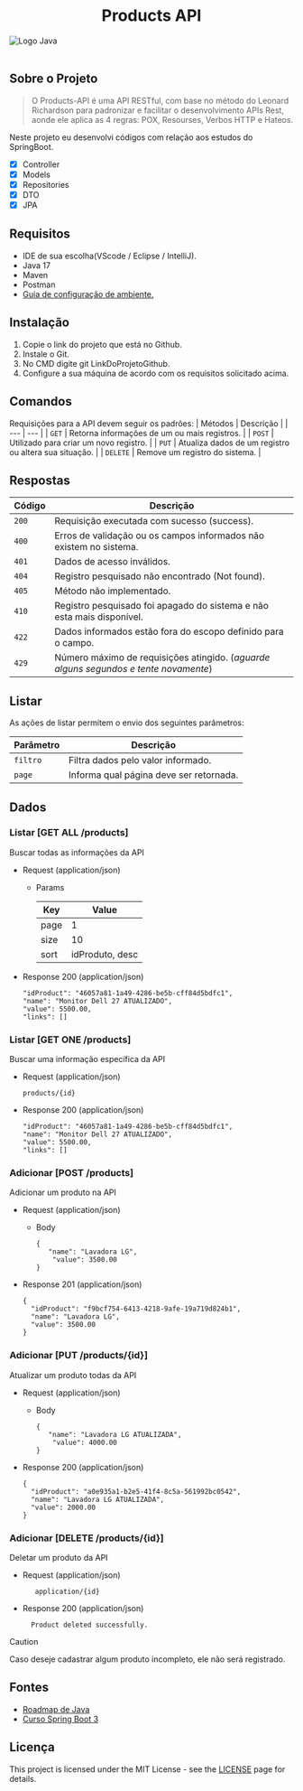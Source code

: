 <div align="center">
 <h1>Products API</h1>
</div>
  <img src="https://github.com/HenriqueRodriguesOliveira/products-api/assets/79226722/a96ea33d-70ef-4e46-8521-b88ea2fcd72e" alt="Logo Java">
</br>
</br>

## Sobre o Projeto
> O Products-API é uma API RESTful, com base no método do Leonard Richardson para padronizar
e facilitar o desenvolvimento APIs Rest, aonde ele aplica as 4 regras: POX, Resourses, Verbos HTTP e Hateos.

Neste projeto eu desenvolvi códigos com relação aos estudos do SpringBoot.
- [x] Controller
- [x] Models
- [x] Repositories
- [x] DTO
- [x] JPA

## Requisitos
 * IDE de sua escolha(VScode / Eclipse / IntelliJ).
 * Java 17
 * Maven
 * Postman
 * [Guia de configuração de ambiente.](https://spring.io/quickstart)

## Instalação
1. Copie o link do projeto que está no Github.
2. Instale o Git.
3. No CMD digite git LinkDoProjetoGithub.
4. Configure a sua máquina de acordo com os requisitos solicitado acima.

## Comandos
Requisições para a API devem seguir os padrões:
| Métodos | Descrição |
| --- | --- |
| `GET` | Retorna informações de um ou mais registros. |
| `POST` | Utilizado para criar um novo registro. |
| `PUT` | Atualiza dados de um registro ou altera sua situação. |
| `DELETE` | Remove um registro do sistema. |

## Respostas
| Código | Descrição |
|---|---|
| `200` | Requisição executada com sucesso (success).|
| `400` | Erros de validação ou os campos informados não existem no sistema.|
| `401` | Dados de acesso inválidos.|
| `404` | Registro pesquisado não encontrado (Not found).|
| `405` | Método não implementado.|
| `410` | Registro pesquisado foi apagado do sistema e não esta mais disponível.|
| `422` | Dados informados estão fora do escopo definido para o campo.|
| `429` | Número máximo de requisições atingido. (*aguarde alguns segundos e tente novamente*)|

## Listar
As ações de listar permitem o envio dos seguintes parâmetros:

| Parâmetro | Descrição |
| --- | --- |
| `filtro` | Filtra dados pelo valor informado. |
| `page` | Informa qual página deve ser retornada. |

## Dados
### Listar [GET ALL /products]
Buscar todas as informações da API

+ Request (application/json)

    + Params

        | Key | Value |
        | --- | --- |
        | page | 1 |
        | size | 10 |
        | sort | idProduto, desc |


+ Response 200 (application/json)
  
  ```
  "idProduct": "46057a81-1a49-4286-be5b-cff84d5bdfc1",
  "name": "Monitor Dell 27 ATUALIZADO",
  "value": 5500.00,
  "links": []
  ```

### Listar [GET ONE /products]
Buscar uma informação específica da API


+ Request (application/json)

    ```products/{id}```
        

+ Response 200 (application/json)
  
  ```
  "idProduct": "46057a81-1a49-4286-be5b-cff84d5bdfc1",
  "name": "Monitor Dell 27 ATUALIZADO",
  "value": 5500.00,
  "links": []
  ```

### Adicionar [POST /products]
Adicionar um produto na API

+ Request (application/json)

    + Body
        ```
        {
           "name": "Lavadora LG",
            "value": 3500.00
        }
        ```
        

+ Response 201 (application/json)
  
  ```
  {
    "idProduct": "f9bcf754-6413-4218-9afe-19a719d824b1",
    "name": "Lavadora LG",
    "value": 3500.00
  }
  ```

### Adicionar [PUT /products/{id}]
Atualizar um produto todas da API

+ Request (application/json)

    + Body
        ```
        {
           "name": "Lavadora LG ATUALIZADA",
            "value": 4000.00
        }
        ```
        

+ Response 200 (application/json)
  
  ```
  {
    "idProduct": "a0e935a1-b2e5-41f4-8c5a-561992bc0542",
    "name": "Lavadora LG ATUALIZADA",
    "value": 2000.00
  }
  ```

### Adicionar [DELETE /products/{id}]
Deletar um produto da API

+ Request (application/json)
  
         application/{id}
  
        

+ Response 200 (application/json)
  
  ```
    Product deleted successfully.
  ```

> [!CAUTION]
> Caso deseje cadastrar algum produto incompleto, ele não será registrado.

## Fontes
* [Roadmap de Java](https://roadmap.sh/java)
* [Curso Spring Boot 3](https://www.youtube.com/watch?v=wlYvA2b1BWI)

## Licença
This project is licensed under the MIT License - see the [LICENSE](https://opensource.org/licenses/MIT) page for details.
